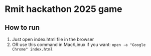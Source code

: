 # Rmit hackathon 2025 game

## How to run

1. Just open index.html file in the browser
2. OR use this command in Mac/Linux if you want: `open -a "Google Chrome" index.html`